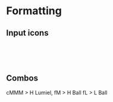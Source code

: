 # Formatting

## Input icons

<embed light><embed medium><embed heavy><embed unique>
<br/>
<embed skill><embed throw><embed block><embed dash>
<br/>
<embed d7><embed d8><embed d9>
<embed d4><embed d5><embed d6>
<embed d1><embed d2><embed d3>
<br/>
<embed d236><embed d214>

## Combos

<combo>cMMM > H Lumiel, fM > H Ball</combo>
<combo>fL > L Ball</combo>
